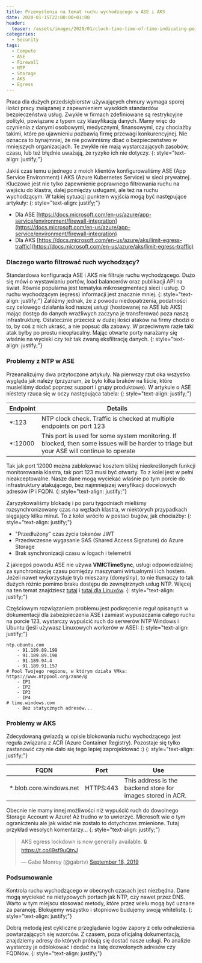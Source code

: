 ```yaml
---
title: Przemyślenia na temat ruchu wychodzącego w ASE i AKS
date: 2020-01-15T22:00:00+01:00
header:
  teaser: /assets/images/2020/01/clock-time-time-of-time-indicating-pointer-watches.jpg
categories:
  - Security
tags:
  - Compute
  - ASE
  - Firewall
  - NTP
  - Storage
  - AKS
  - Egress
---
```


Praca dla dużych przedsiębiorstw używających chmury wymaga sporej ilości pracy związanej z zapewnieniem wysokich standardów bezpieczeństwa usług. Zwykle w firmach zdefiniowane są restrykcyjne polityki, powiązane z typem czy klasyfikacją danych. Mamy więc do czynienia z danymi osobowymi, medycznymi, finansowymi, czy chociażby takimi, które po ujawnieniu pozbawią firmę przewagi konkurencyjnej. Nie oznacza to bynajmniej, że nie powinniśmy dbać o bezpieczeństwo w mniejszych organizacjach. Te zwykle nie mają wystarczających zasobów, czasu, lub też błędnie uważają, że ryzyko ich nie dotyczy.
{: style="text-align: justify;"}

Jakiś czas temu u jednego z moich klientów konfigurowaliśmy ASE (App Service Environment) i AKS (Azure Kubernetes Service) w sieci prywatnej. Kluczowe jest nie tylko zapewnienie poprawnego filtrowania ruchu na wejściu do klastra, dalej pomiędzy usługami, ale też na ruchu wychodzącym. W takiej sytuacji punktem wyjścia mogą być następujące artykuły:
{: style="text-align: justify;"}
- Dla ASE [https://docs.microsoft.com/en-us/azure/app-service/environment/firewall-integration](https://docs.microsoft.com/en-us/azure/app-service/environment/firewall-integration)
- Dla AKS [https://docs.microsoft.com/en-us/azure/aks/limit-egress-traffic](https://docs.microsoft.com/en-us/azure/aks/limit-egress-traffic)

### Dlaczego warto filtrować ruch wychodzący?

Standardowa konfiguracja ASE i AKS nie filtruje ruchu wychodzącego. Dużo się mówi o wystawianiu portów, load balancerów oraz publikacji API na świat. Równie popularna jest tematyka mikrosegmentacji sieci i usług. O ruchu wychodzącym (egress) informacji jest znacznie mniej. 
{: style="text-align: justify;"}
Załóżmy jednak, że z powodu niedopatrzenia, podatności czy celowego działania kod naszej usługi (hostowanej na ASE lub AKS) mając dostęp do danych wrażliwych zaczyna je transferować poza naszą infrastrukturę. Ostatecznie przecież w dużej ilości ataków na firmy chodzi o to, by coś z nich ukraść, a nie popsuć dla zabawy. W przeciwnym razie taki atak byłby po prostu nieopłacalny. Mając otwarte porty narażamy się właśnie na wycieki czy też tak zwaną eksfiltrację danych.
{: style="text-align: justify;"}

### Problemy z NTP w ASE

Przeanalizujmy dwa przytoczone artykuły. Na pierwszy rzut oka wszystko wygląda jak należy (przyznam, że było kilka braków na liście, które musieliśmy dodać poprzez support i grupy produktowe). W artykule o ASE niestety rzuca się w oczy następująca tabela:
{: style="text-align: justify;"}

| Endpoint | Details |
|---|---|
| *:123 | NTP clock check. Traffic is checked at multiple endpoints on port 123 |
| *:12000 | This port is used for some system monitoring. If blocked, then some issues will be harder to triage but your ASE will continue to operate |

Tak jak port 12000 można zablokować kosztem bliżej nieokreślonych funkcji monitorowania klastra, tak port 123 musi być otwarty. To z kolei jest w pełni nieakceptowalne. Nasze dane mogą wyciekać właśnie po tym porcie do infrastruktury atakującego, bez najmniejszej weryfikacji docelowych adresów IP i FQDN.
{: style="text-align: justify;"}

Zaryzykowaliśmy blokadę i po paru tygodniach mieliśmy rozsynchronizowany czas na węzłach klastra, w niektórych przypadkach sięgający kilku minut. To z kolei wróciło w postaci bugów, jak chociażby:
{: style="text-align: justify;"}

- "Przedłużony" czas życia tokenów JWT
- Przedwczesne wygasanie SAS (Shared Access Signature) do Azure Storage
- Brak synchronizacji czasu w logach i telemetrii

Z jakiegoś powodu ASE nie używa **VMICTimeSync**, usługi odpowiedzialnej za synchronizację czasu pomiędzy maszynami wirtualnymi i ich hostem. Jeżeli nawet wykorzystuje tryb mieszany (domyślny), to nie tłumaczy to tak dużych różnic pomimo braku dostępu do zewnętrznych usług NTP. Więcej na ten temat znajdziesz [tutaj](https://docs.microsoft.com/en-us/azure/virtual-machines/windows/time-sync) i [tutaj dla Linuxów](https://docs.microsoft.com/en-us/azure/virtual-machines/linux/time-sync).
{: style="text-align: justify;"}

Częściowym rozwiązaniem problemu jest podkręcenie reguł opisanych w dokumentacji dla zabezpieczenia ASE i zamiast wypuszczania całego ruchu na porcie 123, wystarczy wypuścić ruch do serwerów NTP Windows i Ubuntu (jeśli używasz Linuxowych workerów w ASE):
{: style="text-align: justify;"}

```text
ntp.ubuntu.com
    - 91.189.89.199
    - 91.189.89.198
    - 91.189.94.4
    - 91.189.91.157
# Pool Twojego regionu, w którym działa VMka: https://www.ntppool.org/zone/@
    - IP1
    - IP2
    - IP3
    - IP4
# time.windows.com
    - Bez statycznych adresów...
```

### Problemy w AKS

Zdecydowaną gwiazdą w opisie blokowania ruchu wychodzącego jest reguła związana z ACR (Azure Container Registry). Pozostaje się tylko zastanowić czy nie dało się tego lepiej zaprojektować :)
{: style="text-align: justify;"}

| FQDN | Port | Use |
|---|---|---|
| *.blob.core.windows.net | HTTPS:443 | This address is the backend store for images stored in ACR. |

Obecnie nie mamy innej możliwości niż wypuścić ruch do dowolnego Storage Account w Azure! Aż trudno w to uwierzyć. Microsoft wie o tym ograniczeniu ale jak widać nie zostało to dotychczas zmienione. Tutaj przykład wesołych komentarzy...
{: style="text-align: justify;"}

<blockquote class="twitter-tweet"><p lang="en" dir="ltr">AKS egress lockdown is now generally available. 🔒<a href="https://t.co/i9sf9uQtnJ">https://t.co/i9sf9uQtnJ</a></p>&mdash; Gabe Monroy (@gabrtv) <a href="https://twitter.com/gabrtv/status/1174396584663994369?ref_src=twsrc%5Etfw">September 18, 2019</a></blockquote> <script async src="https://platform.twitter.com/widgets.js" charset="utf-8"></script>

### Podsumowanie

Kontrola ruchu wychodzącego w obecnych czasach jest niezbędna. Dane mogą wyciekać na nietypowych portach jak NTP, czy nawet przez DNS. Warto w tym miejscu stosować metody, które przez wielu mogą być uznane za paranoję. Blokujemy wszystko i stopniowo budujemy swoją whitelistę.
{: style="text-align: justify;"}

Dobrą metodą jest cykliczne przeglądanie logów zapory z celu odnalezienia powtarzających się wzorców. Z czasem, poza oficjalną dokumentacją, znajdziemy adresy do których próbują się dostać nasze usługi. Po analizie wystarczy je odblokować i dodać na listę dozwolonych adresów czy FQDNów.
{: style="text-align: justify;"}
